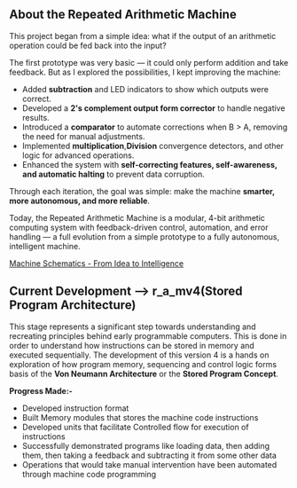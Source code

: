## About the Repeated Arithmetic Machine

This project began from a simple idea: what if the output of an arithmetic operation could be fed back into the input? 

The first prototype was very basic — it could only perform addition and take feedback. But as I explored the possibilities, I
kept improving the machine:

- Added **subtraction** and LED indicators to show which outputs were correct.  
- Developed a **2's complement output form corrector** to handle negative results.  
- Introduced a **comparator** to automate corrections when B > A, removing the need for manual adjustments.  
- Implemented **multiplication**,**Division** convergence detectors, and other logic for advanced operations.
- Enhanced the system with **self-correcting features, self-awareness, and automatic halting** to prevent data corruption.  

Through each iteration, the goal was simple: make the machine **smarter, more autonomous, and more reliable**.  

Today, the Repeated Arithmetic Machine is a modular, 4-bit arithmetic computing system with feedback-driven control, automation, and error handling — a full evolution from a simple prototype to a fully autonomous, intelligent machine.

[Machine Schematics - From Idea to Intelligence](Images/RAM_Project_Evolution.pdf)

## Current Development --> r_a_mv4(Stored Program Architecture)
This stage represents a significant step towards understanding and recreating principles behind early programmable computers.
This is done in order to understand how instructions can be stored in memory and executed sequentially.
The development of this version 4 is a hands on exploration of how program memory, sequencing and control logic forms basis of the **Von Neumann Architecture** or the **Stored Program Concept**.

**Progress Made:-**
- Developed instruction format
- Built Memory modules that stores the machine code instructions
- Developed units that facilitate Controlled flow for execution of instructions
- Successfully demonstrated programs like loading data, then adding them, then taking a feedback and subtracting it from some other data
- Operations that would take manual intervention have been automated through machine code programming
